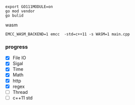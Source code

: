 ```$shell
export GO111MODULE=on
go mod vendor
go bulid
```
wasm 
```$shell
EMCC_WASM_BACKEND=1 emcc  -std=c++11 -s WASM=1 main.cpp
```
### progress
- [X] File IO
- [x] Sigal
- [x] Time
- [x] Math
- [x] http
- [x] regex
- [ ] Thread
- [ ] c++11 std